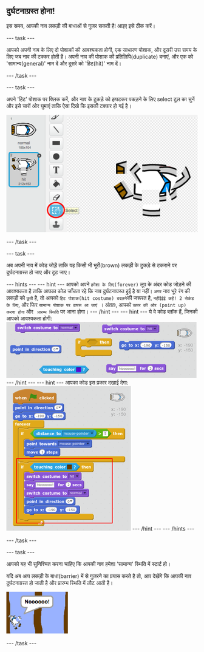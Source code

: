 ## दुर्घटनाग्रस्त होना!

इस समय, आपकी नाव लकड़ी की बाधाओं से गुज़र सकती है! आइए इसे ठीक करें।

\--- task \---

आपको अपनी नाव के लिए दो पोशाकों की आवश्यकता होगी, एक साधारण पोशाक, और दूसरी उस समय के लिए जब नाव की टक्कर होती है। अपनी नाव की पोशाक की प्रतिलिपि(duplicate) बनाएं, और एक को 'सामान्य(general)' नाम दें और दूसरे को 'हिट(hit)' नाम दें।

\--- /task \---

\--- task \---

अपने 'हिट' पोशाक पर क्लिक करें, और नाव के टुकड़े को झपटकर पकड़ने के लिए select टूल का चुनें और इसे चारों ओर घुमाएं ताकि ऐसा दिखे कि इसकी टक्कर हो गई है।

![स्क्रीनशॉट](images/boat-hit-costume.png)

\--- /task \---

\--- task \---

अब अपनी नाव में कोड जोड़ें ताकि यह किसी भी भूरी(brown) लकड़ी के टुकड़े से टकराने पर दुर्घटनाग्रस्त हो जाए और टूट जाए।

\--- hints \--- \--- hint \--- आपको अपने `हमेशा के लिए(forever)` लूप के अंदर कोड जोड़ने की आवश्यकता है ताकि आपका कोड जाँचता रहे कि नाव दुर्घटनाग्रस्त हुई है या नहीं। `अगर` नाव भूरे रंग की लकड़ी को `छूती` है, तो आपको `हिट पोशाक(hit costume) बदलने`की जरूरत है, `नहींईईई कहें! 2 सेकंड के लिए`, और फिर `सामान्य पोशाक पर वापस आ जाएं `। अंततः, आपको `ऊपर की ओर (point up) करना होगा` और ` प्रारम्भ स्थिति` पर आना होगा। \--- /hint \--- \--- hint \--- ये वे कोड ब्लॉक हैं, जिनकी आपको आवश्यकता होगी: ![screenshot](images/boat-hit-blocks.png) \--- /hint \--- \--- hint \--- आपका कोड इस प्रकार दखाई देगा: ![screenshot](images/boat-hit-code.png) \--- /hint \--- \--- /hints \---

\--- /task \---

\--- task \---

आपको यह भी सुनिश्चित करना चाहिए कि आपकी नाव हमेशा 'सामान्य' स्थिति में स्टार्ट हो।

यदि अब आप लकड़ी के बाधा(barrier) में से गुज़रने का प्रयास करते है तो, आप देखेंगे कि आपकी नाव दुर्घटनाग्रस्त हो जाती है और प्रारम्भ स्थिति में लौट आती है।

![स्क्रीनशॉट](images/boat-crash.png)

\--- /task \---